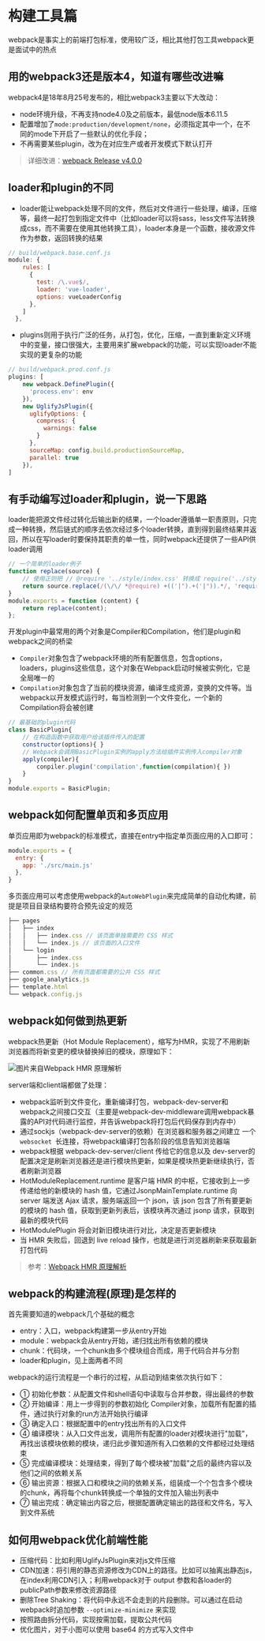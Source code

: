 # 构建工具篇

webpack是事实上的前端打包标准，使用较广泛，相比其他打包工具webpack更是面试中的热点

## 用的webpack3还是版本4，知道有哪些改进嘛

webpack4是18年8月25号发布的，相比webpack3主要以下大改动：

- node环境升级，不再支持node4.0及之前版本，最低node版本6.11.5
- 配置增加了`mode:production/development/none`，必须指定其中一个，在不同的mode下开启了一些默认的优化手段；
- 不再需要某些plugin，改为在对应生产或者开发模式下默认打开

> 详细改进：[webpack Release v4.0.0](https://github.com/webpack/webpack/releases/tag/v4.0.0-beta.0?utm_source=aotu_io&utm_medium=liteo2_web)

## loader和plugin的不同

- loader能让webpack处理不同的文件，然后对文件进行一些处理，编译，压缩等，最终一起打包到指定文件中（比如loader可以将sass，less文件写法转换成css，而不需要在使用其他转换工具），loader本身是一个函数，接收源文件作为参数，返回转换的结果

```javascript
// build/webpack.base.conf.js
module: {
    rules: [
      {
        test: /\.vue$/,
        loader: 'vue-loader',
        options: vueLoaderConfig
      },
    ]
  },
```

- plugins则用于执行广泛的任务，从打包，优化，压缩，一直到重新定义环境中的变量，接口很强大，主要用来扩展webpack的功能，可以实现loader不能实现的更复杂的功能

```javascript
// build/webpack.prod.conf.js
plugins: [
    new webpack.DefinePlugin({
      'process.env': env
    }),
    new UglifyJsPlugin({
      uglifyOptions: {
        compress: {
          warnings: false
        }
      },
      sourceMap: config.build.productionSourceMap,
      parallel: true
    }),
]
```
## 有手动编写过loader和plugin，说一下思路

loader能把源文件经过转化后输出新的结果，一个loader遵循单一职责原则，只完成一种转换，然后链式的顺序去依次经过多个loader转换，直到得到最终结果并返回，所以在写loader时要保持其职责的单一性，同时webpack还提供了一些API供loader调用

```JavaScript
// 一个简单的loader例子
function replace(source) {
    // 使用正则把 // @require '../style/index.css' 转换成 require('../style/index.css');  
    return source.replace(/(\/\/ *@require) +(('|").+('|")).*/, 'require($2);');
}
module.exports = function (content) {
    return replace(content);
};
```

开发plugin中最常用的两个对象是Compiler和Compilation，他们是plugin和webpack之间的桥梁

- `Compiler`对象包含了webpack环境的所有配置信息，包含options，loaders，plugins这些信息，这个对象在Webpack启动时候被实例化，它是全局唯一的
- `Compilation`对象包含了当前的模块资源，编译生成资源，变换的文件等。当webpack以开发模式运行时，每当检测到一个文件变化，一个新的Compilation将会被创建

```JavaScript
// 最基础的plugin代码
class BasicPlugin{
	// 在构造函数中获取用户给该插件传入的配置
    constructor(options){ }
    // Webpack会调用BasicPlugin实例的apply方法给插件实例传入compiler对象
    apply(compiler){
        conpiler.plugin('compilation',function(compilation){ })
    }
}
module.exports = BasicPlugin;
```

## webpack如何配置单页和多页应用

单页应用即为webpack的标准模式，直接在entry中指定单页面应用的入口即可：
```JavaScript
module.exports = {
  entry: {
    app: './src/main.js'
  },
}
```
多页面应用可以考虑使用webpack的`AutoWebPlugin`来完成简单的自动化构建，前提是项目目录结构要符合预先设定的规范
```JavaScript
├── pages
│   ├── index
│   │   ├── index.css // 该页面单独需要的 CSS 样式
│   │   └── index.js // 该页面的入口文件
│   └── login
│       ├── index.css
│       └── index.js
├── common.css // 所有页面都需要的公共 CSS 样式
├── google_analytics.js
├── template.html
└── webpack.config.js
```

## webpack如何做到热更新

webpack热更新（Hot Module Replacement），缩写为HMR，实现了不用刷新浏览器而将新变更的模块替换掉旧的模块，原理如下：

![图片来自Webpack HMR 原理解析](https://pic1.zhimg.com/80/v2-f7139f8763b996ebfa28486e160f6378_hd.jpg)

server端和client端都做了处理：

- webpack监听到文件变化，重新编译打包，webpack-dev-server和webpack之间接口交互（主要是webpack-dev-middleware调用webpack暴露的API对代码进行监控，并告诉webpack将打包后代码保存到内存中）
- 通过sockjs（webpack-dev-server的依赖）在浏览器和服务器之间建立 一个`websocket `长连接，将webpack编译打包各阶段的信息告知浏览器端
- webpack根据 webpack-dev-server/client 传给它的信息以及 dev-server的配置决定是刷新浏览器还是进⾏模块热更新，如果是模块热更新继续执行，否者刷新浏览器
- HotModuleReplacement.runtime 是客户端 HMR 的中枢，它接收到上⼀步传递给他的新模块的 hash 值，它通过JsonpMainTemplate.runtime 向 server 端发送 Ajax 请求，服务端返回⼀个 json，该 json 包含了所有要更新的模块的 hash 值，获取到更新列表后，该模块再次通过 jsonp 请求，获取到最新的模块代码
- HotModulePlugin 将会对新旧模块进⾏对⽐，决定是否更新模块
- 当 HMR 失败后，回退到 live reload 操作，也就是进⾏浏览器刷新来获取最新打包代码

> 参考：[Webpack HMR 原理解析](https://zhuanlan.zhihu.com/p/30669007)

## webpack的构建流程(原理)是怎样的

首先需要知道的webpack几个基础的概念
- entry：入口，webpack构建第一步从entry开始
- module：webpack会从entry开始，递归找出所有依赖的模块
- chunk：代码块，一个chunk由多个模块组合而成，用于代码合并与分割
- loader和plugin，见上面两者不同

webpack的运行流程是一个串行的过程，从启动到结束依次执行如下：

- ① 初始化参数：从配置文件和shell语句中读取与合并参数，得出最终的参数
- ② 开始编译：用上一步得到的参数初始化 Compiler对象，加载所有配置的插件，通过执行对象的run方法开始执行编译
- ③ 确定入口：根据配置中的entry找出所有的入口文件
- ④ 编译模块：从入口文件出发，调用所有配置的loader对模块进行"加载"，再找出该模块依赖的模块，递归此步骤知道所有入口依赖的文件都经过处理结束
- ⑤ 完成编译模块：处理结束，得到了每个模块被"加载"之后的最终内容以及他们之间的依赖关系
- ⑥ 输出资源：根据入口和模块之间的依赖关系，组装成一个个包含多个模块的chunk，再将每个chunk转换成一个单独的文件加入输出列表中
- ⑦ 输出完成：确定输出内容之后，根据配置确定输出的路径和⽂件名，写⼊到⽂件系统

## 如何用webpack优化前端性能

- 压缩代码：比如利用UglifyJsPlugin来对js文件压缩
- CDN加速：将引用的静态资源修改为CDN上的路径。比如可以抽离出静态js，在index利用CDN引入；利⽤webpack对于 output 参数和各loader的publicPath参数来修改资源路径
- 删除Tree Shaking：将代码中永远不会走到的片段删除。可以通过在启动webpack时追加参数 `--optimize-minimize` 来实现
- 按照路由拆分代码，实现按需加载，提取公共代码
- 优化图片，对于小图可以使用 base64 的方式写入文件中




